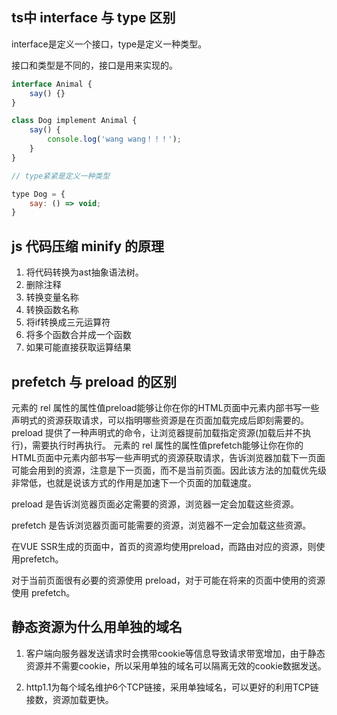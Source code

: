 ## ts中 interface 与 type 区别

interface是定义一个接口，type是定义一种类型。

接口和类型是不同的，接口是用来实现的。

```js
interface Animal {
	say() {}
}

class Dog implement Animal {
	say() {
    	console.log('wang wang！！！');
    }
}

// type紧紧是定义一种类型

type Dog = {
	say: () => void;
}
```

## js 代码压缩 minify 的原理

1. 将代码转换为ast抽象语法树。
2. 删除注释
3. 转换变量名称
4. 转换函数名称
5. 将if转换成三元运算符
6. 将多个函数合并成一个函数
7. 如果可能直接获取运算结果

## prefetch 与 preload 的区别

<link>元素的 rel 属性的属性值preload能够让你在你的HTML页面中<head>元素内部书写一些声明式的资源获取请求，可以指明哪些资源是在页面加载完成后即刻需要的。
preload 提供了一种声明式的命令，让浏览器提前加载指定资源(加载后并不执行)，需要执行时再执行。

<link>元素的 rel 属性的属性值prefetch能够让你在你的HTML页面中<head>元素内部书写一些声明式的资源获取请求，告诉浏览器加载下一页面可能会用到的资源，注意是下一页面，而不是当前页面。因此该方法的加载优先级非常低，也就是说该方式的作用是加速下一个页面的加载速度。

preload 是告诉浏览器页面必定需要的资源，浏览器一定会加载这些资源。

prefetch 是告诉浏览器页面可能需要的资源，浏览器不一定会加载这些资源。

在VUE SSR生成的页面中，首页的资源均使用preload，而路由对应的资源，则使用prefetch。

对于当前页面很有必要的资源使用 preload，对于可能在将来的页面中使用的资源使用 prefetch。

## 静态资源为什么用单独的域名

1. 客户端向服务器发送请求时会携带cookie等信息导致请求带宽增加，由于静态资源并不需要cookie，所以采用单独的域名可以隔离无效的cookie数据发送。

2. http1.1为每个域名维护6个TCP链接，采用单独域名，可以更好的利用TCP链接数，资源加载更快。